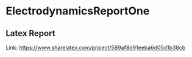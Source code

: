 # ElectrodynamicsReportOne

## Latex Report

Link: https://www.sharelatex.com/project/589af8d91eeba6d05d1b38cb
